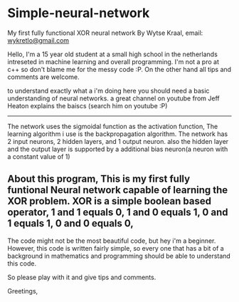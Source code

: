 # Simple-neural-network
My first fully functional XOR neural network
By Wytse Kraal,
email: wykretlo@gmail.com

Hello, I'm a 15 year old student at a small high school in the netherlands intreseted in machine learning and overall programming.
I'm not a pro at c++ so don't blame me for the messy code :P. On the other hand all tips and comments are welcome.

to understand exactly what a i'm doing here you should need a basic understanding of neural networks.
a great channel on youtube from Jeff Heaton explains the baiscs (search him on youtube :P)

-----------------------------------------------------------------------------------------------------------------------------
The network uses the sigmoidal function as the activation function,
The learning algorithm i use is the backpropagation algorithm. 
The network has 2 input neurons, 2 hidden layers, and 1 output neuron. also the hidden layer and the output layer is supported by a additional bias neuron(a neuron with a constant value of 1)

About this program,
This is my first fully funtional Neural network capable of learning the XOR problem.
XOR is a simple boolean based operator,
1 and 1 equals 0,
1 and 0 equals 1,
0 and 1 equals 1,
0 and 0 equals 0,
-----------------------------------------------------------------------------------------------------------------------------

The code might not be the most beautiful code, but hey i'm a beginner.
However, this code is written fairly simple, so every one that has a bit of a background in mathematics and programming should be able to understand this code.

So please play with it and give tips and comments.

Greetings,

